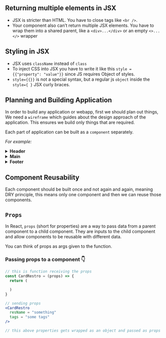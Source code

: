 ## Returning multiple elements in JSX

- JSX is stricter than HTML. You have to close tags like `<br />`. 
- Your component also can’t return multiple JSX elements. You have to wrap them into a shared parent, like a `<div>...</div>` or an empty `<>...</>` wrapper

## Styling in JSX

- JSX uses `className` instead of `class`
- To inject CSS into JSX you have to write it like this `style = {{"property": "value"}}` since JS requires Object of styles.
- `style={{}}` is not a special syntax, but a regular js `object` inside the `style={ }` JSX curly braces.

## Planning and Building Application

In order to build any application or webapp, first we should plan out things, We need a `wireframe` which guides about the design approach of the application. This ensures we build only things that are required.

Each part of application can be built as a `component` separately.

*For example:*

<details>
<summary><strong>Header</strong></summary>

- Logo
- Nav items
</details>

<details>
<summary><strong>Main</strong></summary>

- Search
- Cards Container
  - Cards
</details>

<details>
<summary><strong>Footer</strong></summary>

- Copyright section
- Links
- Address Info
- Contact Info
</details>

## Component Reusability

Each component should be built once and not again and again, meaning DRY principle, this means only one component and then we can reuse those components.

## `Props`

In React, `props` (short for properties) are a way to pass data from a parent component to a child component. They are inputs to the child component and allow components to be reusable with different data.

You can think of props as args given to the function.

### Passing props to a component 👇

```jsx
// this is function receiving the props
const CardRestro = (props) => {
  return (

  )
}

// sending props
<CardRestro 
  resName = "something"
  tags = "some tags"
/>

// this above properties gets wrapped as an object and passed as props

```